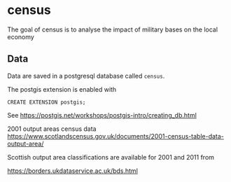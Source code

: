
# census

<!-- badges: start -->
<!-- badges: end -->

The goal of census is to analyse the impact of military bases on the local economy

## Data

Data are saved in a postgresql database called `census`.

The postgis extension is enabled with

```
CREATE EXTENSION postgis;
```

See https://postgis.net/workshops/postgis-intro/creating_db.html


2001 output areas census data
https://www.scotlandscensus.gov.uk/documents/2001-census-table-data-output-area/

Scottish output area classifications are available for 2001 and 2011 from

https://borders.ukdataservice.ac.uk/bds.html


